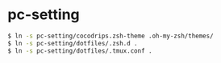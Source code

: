 # pc-setting

```sh
$ ln -s pc-setting/cocodrips.zsh-theme .oh-my-zsh/themes/
$ ln -s pc-setting/dotfiles/.zsh.d .
$ ln -s pc-setting/dotfiles/.tmux.conf .
```

